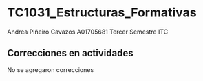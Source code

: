 # TC1031_Estructuras_Formativas

Andrea Piñeiro Cavazos
A01705681
Tercer Semestre
ITC


## Correcciones en actividades

No se agregaron correcciones
